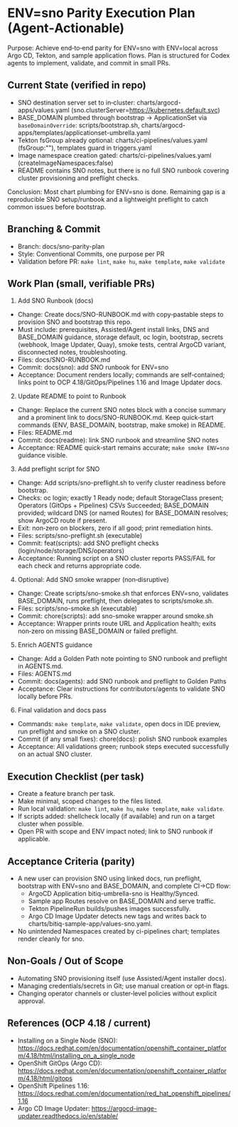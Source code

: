 # ENV=sno Parity Execution Plan (Agent‑Actionable)

Purpose: Achieve end‑to‑end parity for ENV=sno with ENV=local across Argo CD, Tekton, and sample application flows. Plan is structured for Codex agents to implement, validate, and commit in small PRs.

## Current State (verified in repo)
- SNO destination server set to in‑cluster: charts/argocd-apps/values.yaml (sno.clusterServer=https://kubernetes.default.svc)
- BASE_DOMAIN plumbed through bootstrap → ApplicationSet via `baseDomainOverride`: scripts/bootstrap.sh, charts/argocd-apps/templates/applicationset-umbrella.yaml
- Tekton fsGroup already optional: charts/ci-pipelines/values.yaml (fsGroup:""), templates guard in triggers.yaml
- Image namespace creation gated: charts/ci-pipelines/values.yaml (createImageNamespaces:false)
- README contains SNO notes, but there is no full SNO runbook covering cluster provisioning and preflight checks.

Conclusion: Most chart plumbing for ENV=sno is done. Remaining gap is a reproducible SNO setup/runbook and a lightweight preflight to catch common issues before bootstrap.

## Branching & Commit
- Branch: docs/sno-parity-plan
- Style: Conventional Commits, one purpose per PR
- Validation before PR: `make lint`, `make hu`, `make template`, `make validate`

## Work Plan (small, verifiable PRs)

1) Add SNO Runbook (docs)
- Change: Create docs/SNO-RUNBOOK.md with copy‑pastable steps to provision SNO and bootstrap this repo.
- Must include: prerequisites, Assisted/Agent install links, DNS and BASE_DOMAIN guidance, storage default, oc login, bootstrap, secrets (webhook, Image Updater, Quay), smoke tests, central ArgoCD variant, disconnected notes, troubleshooting.
- Files: docs/SNO-RUNBOOK.md
- Commit: docs(sno): add SNO runbook for ENV=sno
- Acceptance: Document renders locally; commands are self‑contained; links point to OCP 4.18/GitOps/Pipelines 1.16 and Image Updater docs.

2) Update README to point to Runbook
- Change: Replace the current SNO notes block with a concise summary and a prominent link to docs/SNO-RUNBOOK.md. Keep quick‑start commands (ENV, BASE_DOMAIN, bootstrap, make smoke) in README.
- Files: README.md
- Commit: docs(readme): link SNO runbook and streamline SNO notes
- Acceptance: README quick‑start remains accurate; `make smoke ENV=sno` guidance visible.

3) Add preflight script for SNO
- Change: Add scripts/sno-preflight.sh to verify cluster readiness before bootstrap.
- Checks: oc login; exactly 1 Ready node; default StorageClass present; Operators (GitOps + Pipelines) CSVs Succeeded; BASE_DOMAIN provided; wildcard DNS (or named Routes) for BASE_DOMAIN resolves; show ArgoCD route if present.
- Exit: non‑zero on blockers, zero if all good; print remediation hints.
- Files: scripts/sno-preflight.sh (executable)
- Commit: feat(scripts): add SNO preflight checks (login/node/storage/DNS/operators)
- Acceptance: Running script on a SNO cluster reports PASS/FAIL for each check and returns appropriate code.

4) Optional: Add SNO smoke wrapper (non‑disruptive)
- Change: Create scripts/sno-smoke.sh that enforces ENV=sno, validates BASE_DOMAIN, runs preflight, then delegates to scripts/smoke.sh.
- Files: scripts/sno-smoke.sh (executable)
- Commit: chore(scripts): add sno-smoke wrapper around smoke.sh
- Acceptance: Wrapper prints route URL and Application health; exits non‑zero on missing BASE_DOMAIN or failed preflight.

5) Enrich AGENTS guidance
- Change: Add a Golden Path note pointing to SNO runbook and preflight in AGENTS.md.
- Files: AGENTS.md
- Commit: docs(agents): add SNO runbook and preflight to Golden Paths
- Acceptance: Clear instructions for contributors/agents to validate SNO locally before PRs.

6) Final validation and docs pass
- Commands: `make template`, `make validate`, open docs in IDE preview, run preflight and smoke on a SNO cluster.
- Commit (if any small fixes): chore(docs): polish SNO runbook examples
- Acceptance: All validations green; runbook steps executed successfully on an actual SNO cluster.

## Execution Checklist (per task)
- Create a feature branch per task.
- Make minimal, scoped changes to the files listed.
- Run local validation: `make lint`, `make hu`, `make template`, `make validate`.
- If scripts added: shellcheck locally (if available) and run on a target cluster when possible.
- Open PR with scope and ENV impact noted; link to SNO runbook if applicable.

## Acceptance Criteria (parity)
- A new user can provision SNO using linked docs, run preflight, bootstrap with ENV=sno and BASE_DOMAIN, and complete CI→CD flow:
  - ArgoCD Application bitiq-umbrella-sno is Healthy/Synced.
  - Sample app Routes resolve on BASE_DOMAIN and serve traffic.
  - Tekton PipelineRun builds/pushes images successfully.
  - Argo CD Image Updater detects new tags and writes back to charts/bitiq-sample-app/values-sno.yaml.
- No unintended Namespaces created by ci-pipelines chart; templates render cleanly for sno.

## Non‑Goals / Out of Scope
- Automating SNO provisioning itself (use Assisted/Agent installer docs).
- Managing credentials/secrets in Git; use manual creation or opt‑in flags.
- Changing operator channels or cluster‑level policies without explicit approval.

## References (OCP 4.18 / current)
- Installing on a Single Node (SNO): https://docs.redhat.com/en/documentation/openshift_container_platform/4.18/html/installing_on_a_single_node
- OpenShift GitOps (Argo CD): https://docs.redhat.com/en/documentation/openshift_container_platform/4.18/html/gitops
- OpenShift Pipelines 1.16: https://docs.redhat.com/en/documentation/red_hat_openshift_pipelines/1.16
- Argo CD Image Updater: https://argocd-image-updater.readthedocs.io/en/stable/
